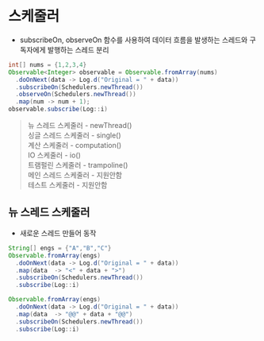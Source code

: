 # 스케줄러

  * subscribeOn, observeOn 함수를 사용하여 데이터 흐름을 발생하는 스레드와 구독자에게 발행하는 스레드 분리
```java
int[] nums = {1,2,3,4}
Observable<Integer> observable = Observable.fromArray(nums)
  .doOnNext(data -> Log.d("Original = " + data))
  .subscribeOn(Schedulers.newThread())
  .observeOn(Schedulers.newThread())
  .map(num -> num + 1);
observable.subscribe(Log::i)
```

> 뉴 스레드 스케줄러 - newThread()</br>
  싱글 스레드 스케줄러 - single()</br>
  계산 스케줄러 - computation()</br>
  IO 스케줄러 - io()</br>
  트램펄린 스케줄러 - trampoline()</br>
  메인 스레드 스케줄러 - 지원안함</br>
  테스트 스케줄러 - 지원안함

## 뉴 스레드 스케줄러
  * 새로운 스레드 만들어 동작

```java
String[] engs = {"A","B","C"}
Observable.fromArray(engs)
  .doOnNext(data -> Log.d("Original = " + data))
  .map(data  -> "<" + data + ">")
  .subscribeOn(Schedulers.newThread())
  .subscribe(Log::i)

Observable.fromArray(engs)
  .doOnNext(data -> Log.d("Original = " + data))
  .map(data  -> "@@" + data + "@@")
  .subscribeOn(Schedulers.newThread())
  .subscribe(Log::i)
```
